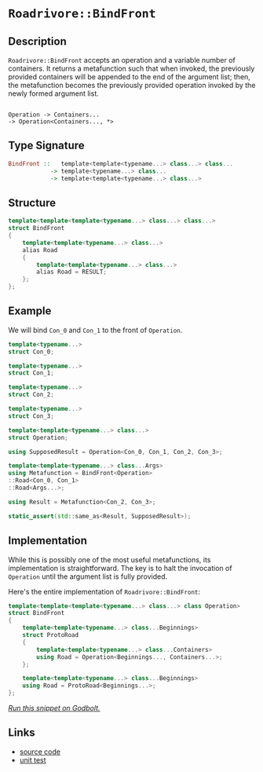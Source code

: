 <!-- Copyright 2024 Feng Mofan
SPDX-License-Identifier: Apache-2.0 -->

# `Roadrivore::BindFront`

## Description

`Roadrivore::BindFront` accepts an operation and a variable number of containers.
It returns a metafunction such that when invoked, the previously provided containers will be appended to the end of the argument list;
then, the metafunction becomes the previously provided operation invoked by the newly formed argument list.<pre><code>   Operation
->&nbsp;Containers...
->&nbsp;Operation&lt;Containers...,&nbsp;*&gt;</code></pre>

## Type Signature

```Haskell
BindFront ::   template<template<typename...> class...> class... 
            -> template<typename...> class...
            -> template<template<typename...> class...>
```

## Structure

```C++
template<template<template<typename...> class...> class...>
struct BindFront
{
    template<template<typename...> class...>
    alias Road
    {
        template<template<typename...> class...>
        alias Road = RESULT;
    };
};
```

## Example

We will bind `Con_0` and `Con_1` to the front of `Operation`.

```C++
template<typename...>
struct Con_0;

template<typename...>
struct Con_1;

template<typename...>
struct Con_2;

template<typename...>
struct Con_3;

template<template<typename...> class...>
struct Operation;

using SupposedResult = Operation<Con_0, Con_1, Con_2, Con_3>;

template<template<typename...> class...Args>
using Metafunction = BindFront<Operation>
::Road<Con_0, Con_1>
::Road<Args...>;

using Result = Metafunction<Con_2, Con_3>;

static_assert(std::same_as<Result, SupposedResult>);
```

## Implementation

While this is possibly one of the most useful metafunctions, its implementation is straightforward. The key is to halt the invocation of `Operation` until the argument list is fully provided.

Here's the entire implementation of `Roadrivore::BindFront`:

```C++
template<template<template<typename...> class...> class Operation>
struct BindFront
{
    template<template<typename...> class...Beginnings>
    struct ProtoRoad
    {
        template<template<typename...> class...Containers>
        using Road = Operation<Beginnings..., Containers...>;
    };

    template<template<typename...> class...Beginnings>
    using Road = ProtoRoad<Beginnings...>;
};
```

[*Run this snippet on Godbolt.*](https://godbolt.org/#z:OYLghAFBqd5QCxAYwPYBMCmBRdBLAF1QCcAaPECAMzwBtMA7AQwFtMQByARg9KtQYEAysib0QXACx8BBAKoBnTAAUAHpwAMvAFYTStJg1DIApACYAQuYukl9ZATwDKjdAGFUtAK4sGe1wAyeAyYAHI%2BAEaYxCBmGqQADqgKhE4MHt6%2BekkpjgJBIeEsUTFxtpj2eQxCBEzEBBk%2BflzllWk1dQQFYZHRsfEKtfWNWS2Dnd1FJf0AlLaoXsTI7BwEmCwJBmsmAMxuaxtbmLv765tM23sEAJ4JjKyYAHTPu9gA1MgGCgrPj68fXwUbwA8ndiBc0q8TBoAIKDYheBxvCzBdAAMWIsmhMJMAHYrLC3kS3gdzpdTocLscrrd7mxfv9Pkxvr8LJhgMEGMFgAooYTifDEQQ3spMUQAEqoJjobHEt54gkwuVy0lHE6qqnq2nMekvHbvJks54eQRMYLRXn62XKoleFJGN6S6XynYAERBYIhAhObI5DC5Rh%2Bz1IbxNtXNxCDfytO0Vcrxrt2iutRI15LT1P22oeDP1AOZUd9nO5luwKbedu5jql6Bd7tFqAlNZ97OLgdzZdj2ITSe7sIA9AAqYcj0f97FD4cAFWwQinI/HA9Hy8Hi5xsPMO2Cny8WBdbjQDGWCQIpb7MIzWruOqeerLsMFSJNAH0NL2N7DLzTrzm79jH8KL5cO%2B64XmcarfnSt7RvecIEAiT4CM%2BZggdiX5Zj%2Buowf%2B8FCqGSE7Khn7gZqVwkem2ZYYygIdjhCHCqC0RegwREwpWDpCF4CQ5Jg6DipgCheLQwq7O6jHglUJwvvE%2BEMM%2BLSychIYvoRMbJsRlLpuRmY3Jh0HUQWvwwsQPJ8mx9rAG8ACymC1FQXhHlUdbIqiGJYns4nMWZIAgE6Mp7NJylIcBVqwj5fknMZPK0V2H7mVW/GCcJzk2XZDkOJCAVIWYQVyapnbqXBELIM%2BBbRAQECDOgPkKA8pWWm4iVCQQIacdxyS8U1wmvDMSYcHMtCcAArLwfjcLwqCcG41jWG8CgLEsmDymYOw8KQBCaP1cwANYgENkiPBokhcLiOwaENGhmAAbFdZgABx3fonCSLwLASBo8RjVopCTRwvAKCA8QbRwWhzHAsAwIgIALAQCReC1FAQGgGx0NEoQPJwqh3VdAC0V2SG8wDIMgbxSI8Zi8LxhAkHg1UtPwggiGI7BSDIgiKCo6ggzoegAO7ggknA8ANw2jZtP2cMC8Nw8KqBUG8WO4/jhPE6TB1mG8EAeCj9DEMtq0zLwwOg6QEBIMjCSo2QiMW1bIDAFIOU0MJFqUBE4sRMEdTXELvCe8wxDXMCETaJgDi%2B6QyNsIIwIMLQPvc6QWARF4wBuGItAA%2BNSfrIYwDiIn%2BDEGHjgAG4CeLmCqGH8MrGtwRrINie0HgETgoHHhYOL8F4G92fl8QEQda6udGC3RibXMVAGDyABqeCYLzjFjWtDPCKI4is2vHNqOLugtAYE%2BmJY1j6K3AOQHMqAnmkWc41VonH1YlhxBNA/ELTFeX60JdpC4DDuE8E0fwADJi9BiC0HIqQBAjGaIkZI0CGBgOKH0MYFRf4CA6MMIBowf4ZUwUMLo5opioNsIQ2Behxj1GQdMLgcx5qLGWBIEWHARqkC%2BhNTgCtsZ4wJkTEmZMNYQFwNTPWm46FG0nnMBAmBpR9AgDtEAkgdiPAAJw7FxJII6ZhJBXQ%2BkNK6qinocBeqQN6q1HhXS4FdO6qi7rWP2lwIa6irrsPFr9f6gN1qT1NpDM20Npbw3IJQW2ut0ZsE4HUFgpdcQ4yYPmB0XBVGPC4IdSm%2BAiAfzpmzdezMJDSG3koXeiddA5X5kwQW40WFsI4RLDgUtYbwzeHLN4USYlxISZZJJKTDqa21pbXW%2BszCG28dzMG5tUA62iMEpGkyBl9DabEpkRgklcHiM7NYkY3Yey9oHCO/tvbB1DuHbOUdGAEFjvHcWydU7p1oJnCOWAWB5wLt9Iuv9y5Z2%2BlXGuawI4NwqOLFubdvadxWN9Hufc1oDyHkoEezyx7ch8dPJgc8F5L2vBHNeTNN4FNkDvLm31Sn6DzigGalgz4RAvgon6N8BB3wfm6J%2B1hX4/Xfp/al9D0H4L8BAVwFCWiBGIeA7ICCqgCvgbkNINDSF2AwdUchOC4Fyp5VgohhQRVjEVZkZVhCZUQPoQtJhdDjE1PcVwxZHTlldOSakjQmsRGZP1hI0ZoNpGyKwDEGlTdTHmOSUdXEzjcSnUkDo/GLRakeNsF442/VfHwH8TDGWMzQlowxhwKJysWAKFLiTUu3SjiDHSaI2mehsUbxZni9mRTCU8x2KQcplThamrFonX6DSZbNPlpmgm2bc1vHzckwtwotZzKtvrHYIzY3jJQGO3WKa519FzdxZ8g7nzDtKsQFg%2BM%2BB0E2QDCA7tE4HL2dnE9QcQ4lwjmcmOccE5vMwCnNOGcs5rSeS88FvB3kZU%2BZXauyBa7/MEIC5urd27XDBd3D%2BULeAwuHqPfOSKxl8Bngoeei9l5YtkDiytOSCV7xAPWw%2BxhyU2GBZy2lVQs79iqmSk%2BL9vqoHZVgCjKqqj/0ATqkB6B9WiqlTApVfHEG8bQW0AhnQJVsfaHq4VKCIFkIk4JrVExZO0MNYwlm1TW2MYtVurNOa80FqpIMB1GSSDOqnVI0gMi5FepYb62IySdg7CGhdY6H1nO4hsW4ttnBPFAys7tSQQ01FDTutdVRkhVGnQ0VwIjnAdjac4X9V1W1jEUx8zplL065gDxSM4SQQA%3D)

## Links

- [source code](../../../../conceptrodon/roadrivore/bind_front.hpp)
- [unit test](../../../../tests/unit/roadrivore/bind_front.test.hpp)

